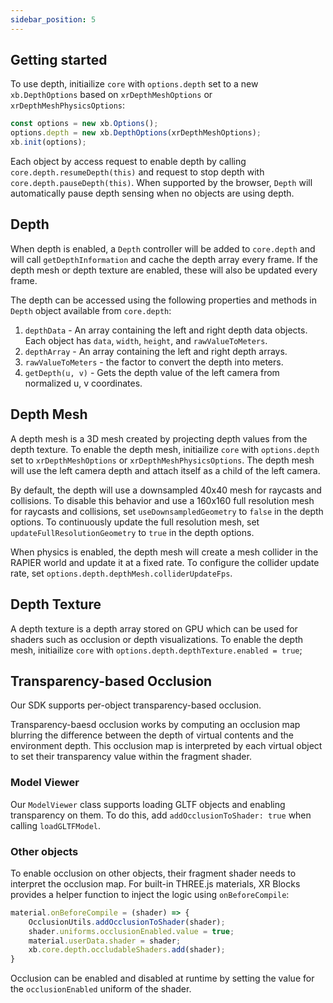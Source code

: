 ```yaml
---
sidebar_position: 5
---
```


## Getting started
To use depth, initiailize `core` with `options.depth` set to a new `xb.DepthOptions` based on `xrDepthMeshOptions` or `xrDepthMeshPhysicsOptions`:

```js
const options = new xb.Options();
options.depth = new xb.DepthOptions(xrDepthMeshOptions);
xb.init(options);
```

Each object by access request to enable depth by calling `core.depth.resumeDepth(this)` and request to stop depth with `core.depth.pauseDepth(this)`.
When supported by the browser, `Depth` will automatically pause depth sensing when no objects are using depth.

## Depth
When depth is enabled, a `Depth` controller will be added to `core.depth` and will call `getDepthInformation` and cache the depth array every frame.
If the depth mesh or depth texture are enabled, these will also be updated every frame.

The depth can be accessed using the following properties and methods in `Depth` object available from `core.depth`:
1. `depthData` - An array containing the left and right depth data objects. Each object has `data`, `width`, `height`, and `rawValueToMeters`.
2. `depthArray` - An array containing the left and right depth arrays.
3. `rawValueToMeters` - the factor to convert the depth into meters.
4. `getDepth(u, v)` - Gets the depth value of the left camera from normalized u, v coordinates.

## Depth Mesh
A depth mesh is a 3D mesh created by projecting depth values from the depth texture.
To enable the depth mesh, initiailize `core` with `options.depth` set to `xrDepthMeshOptions` or `xrDepthMeshPhysicsOptions`.
The depth mesh will use the left camera depth and attach itself as a child of the left camera.

By default, the depth will use a downsampled 40x40 mesh for raycasts and collisions.
To disable this behavior and use a 160x160 full resolution mesh for raycasts and collisions, set `useDownsampledGeometry` to `false` in the depth options.
To continuously update the full resolution mesh, set `updateFullResolutionGeometry` to `true` in the depth options.

When physics is enabled, the depth mesh will create a mesh collider in the RAPIER world and update it at a fixed rate.
To configure the collider update rate, set `options.depth.depthMesh.colliderUpdateFps`.

## Depth Texture
A depth texture is a depth array stored on GPU which can be used for shaders such as occlusion or depth visualizations.
To enable the depth mesh, initiailize `core` with `options.depth.depthTexture.enabled = true`;

## Transparency-based Occlusion
Our SDK supports per-object transparency-based occlusion.

Transparency-baesd occlusion works by computing an occlusion map blurring the difference between the depth of virtual contents and the environment depth.
This occlusion map is interpreted by each virtual object to set their transparency value within the fragment shader.

### Model Viewer
Our `ModelViewer` class supports loading GLTF objects and enabling transparency on them. To do this, add `addOcclusionToShader: true` when calling `loadGLTFModel`.

### Other objects
To enable occlusion on other objects, their fragment shader needs to interpret the occlusion map.
For built-in THREE.js materials, XR Blocks provides a helper function to inject the logic using `onBeforeCompile`:
```js
material.onBeforeCompile = (shader) => {
    OcclusionUtils.addOcclusionToShader(shader);
    shader.uniforms.occlusionEnabled.value = true;
    material.userData.shader = shader;
    xb.core.depth.occludableShaders.add(shader);
}
```

Occlusion can be enabled and disabled at runtime by setting the value for the `occlusionEnabled` uniform of the shader.